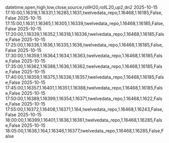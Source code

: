 datetime,open,high,low,close,source,rollH20,rollL20,up2,dn2
2025-10-15 17:10:00,1.16316,1.16331,1.16285,1.1631,twelvedata_repo,1.16468,1.16185,False,False
2025-10-15 17:15:00,1.1631,1.16365,1.16305,1.16339,twelvedata_repo,1.16468,1.16185,False,False
2025-10-15 17:20:00,1.16339,1.16352,1.16318,1.16336,twelvedata_repo,1.16468,1.16185,False,False
2025-10-15 17:25:00,1.16336,1.1636,1.16335,1.1636,twelvedata_repo,1.16468,1.16185,False,False
2025-10-15 17:30:00,1.16359,1.16364,1.1634,1.16363,twelvedata_repo,1.16468,1.16185,False,False
2025-10-15 17:35:00,1.16362,1.16388,1.1636,1.16362,twelvedata_repo,1.16468,1.16185,False,False
2025-10-15 17:40:00,1.16359,1.16375,1.16336,1.16357,twelvedata_repo,1.16468,1.16185,False,False
2025-10-15 17:45:00,1.16357,1.16401,1.16351,1.16388,twelvedata_repo,1.16468,1.16185,False,False
2025-10-15 17:50:00,1.16389,1.16399,1.16354,1.16371,twelvedata_repo,1.16468,1.1622,False,False
2025-10-15 17:55:00,1.16372,1.16408,1.16371,1.164,twelvedata_repo,1.16468,1.16243,False,False
2025-10-15 18:00:00,1.16399,1.16401,1.1636,1.16361,twelvedata_repo,1.16468,1.16285,False,False
2025-10-15 18:05:00,1.1636,1.164,1.16346,1.16377,twelvedata_repo,1.16468,1.16285,False,False
